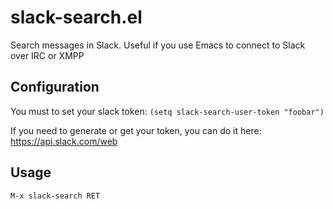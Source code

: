 # slack-search.el
Search messages in Slack. Useful if you use Emacs to connect to Slack over IRC or XMPP

## Configuration

You must to set your slack token: `(setq slack-search-user-token "foobar")`

If you need to generate or get your token, you can do it here: https://api.slack.com/web

## Usage

`M-x slack-search RET`
